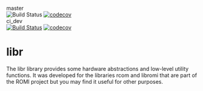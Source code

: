 master  
![Build Status](https://github.com/romi/libr/workflows/CMake/badge.svg?branch=Github_action_CI)
[![codecov](https://codecov.io/gh/romi/libr/branch/master/graph/badge.svg)](https://codecov.io/gh/romi/libr)  
ci_dev  
[![Build Status](https://travis-ci.org/romi/libr.svg?branch=ci_dev)](https://travis-ci.org/romi/libr)
[![codecov](https://codecov.io/gh/romi/libr/branch/ci_dev/graph/badge.svg)](https://codecov.io/gh/romi/libr)  

# libr

The libr library provides some hardware abstractions and low-level
utility functions. It was developed for the libraries rcom and libromi
that are part of the ROMI project but you may find it useful for other
purposes.

